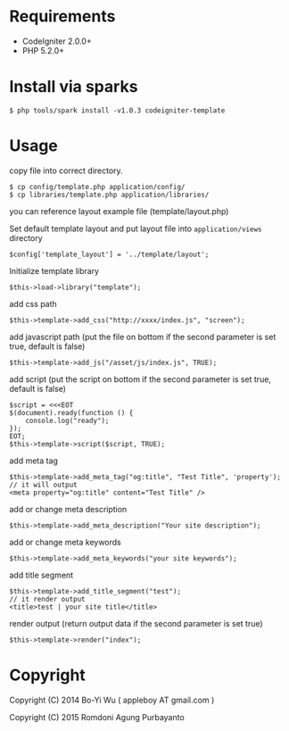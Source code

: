 # Requirements

* CodeIgniter 2.0.0+
* PHP 5.2.0+

# Install via sparks

    $ php tools/spark install -v1.0.3 codeigniter-template

# Usage

copy file into correct directory.

    $ cp config/template.php application/config/
    $ cp libraries/template.php application/libraries/

you can reference layout example file (template/layout.php)

Set default template layout and put layout file into `application/views` directory

    $config['template_layout'] = '../template/layout';

Initialize template library

    $this->load->library("template");

add css path

    $this->template->add_css("http://xxxx/index.js", "screen");

add javascript path (put the file on bottom if the second parameter is set true, default is false)

    $this->template->add_js("/asset/js/index.js", TRUE);

add script (put the script on bottom if the second parameter is set true, default is false)
    
    $script = <<<EOT
    $(document).ready(function () {  
        console.log("ready");
    });
    EOT;
    $this->template->script($script, TRUE);

add meta tag

    $this->template->add_meta_tag("og:title", "Test Title", 'property');
    // it will output
    <meta property="og:title" content="Test Title" />
    
add or change meta description
    
    $this->template->add_meta_description("Your site description");

add or change meta keywords
    
    $this->template->add_meta_keywords("your site keywords");

add title segment

    $this->template->add_title_segment("test");
    // it render output
    <title>test | your site title</title>

render output (return output data if the second parameter is set true)

    $this->template->render("index");


# Copyright

Copyright (C) 2014 Bo-Yi Wu ( appleboy AT gmail.com )

Copyright (C) 2015 Romdoni Agung Purbayanto

